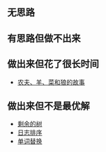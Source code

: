 ## 无思路

## 有思路但做不出来

## 做出来但花了很长时间
- [农夫、羊、菜和狼的故事](/search/BFS/farmer_vegetable_sheep_wolf.cpp)

## 做出来但不是最优解
- [剩余的树](/array/remain_trees.cpp)
- [日志排序](/sort/sort_logs_by_time.cpp)
- [单词替换](/string/replace_words.cpp)
